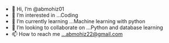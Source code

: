 - 👋 Hi, I’m @abmohiz01
- 👀 I’m interested in ...Coding
- 🌱 I’m currently learning ...Machine learning with python
- 💞️ I’m looking to collaborate on ...Python and database learning
- 📫 How to reach me ...abmohiz22@gmail.com

<!---
abmohiz01/abmohiz01 is a ✨ special ✨ repository because its `README.md` (this file) appears on your GitHub profile.
You can click the Preview link to take a look at your changes.
--->
